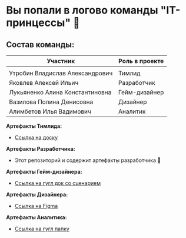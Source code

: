 # Вы попали в логово команды "IT-принцессы" 👋

## Состав команды:

|**Участник**                       |**Роль в проекте**           |
|-----------------------------------|-----------------------------|
|                                   |                             |
|Утробин Владислав Александрович    |Тимлид                       |
|Яковлев Алексей Ильич              |Разработчик                  |
|Лукьяненко Алина Константиновна    |Гейм-дизайнер                |
|Вазилова Полина Денисовна          |Дизайнер                     |
|Алимбетов Илья Вадимович           |Аналитик                     |

**Артефакты Тимлида:**

- [Ссылка на доску](https://github.com/users/wad3s8/projects/2)

**Артефакты Разработчика:**

- Этот репозиторий и содержит артефакты разработчика 👀

**Артефакты Гейм-дизайнера:**

- [Ссылка на гугл док со сценарием](https://docs.google.com/document/d/1dcWhLkr-zh5LRRCKAth8GFYTjuAbM2ZW_obx9zTX0WQ/edit?usp=sharing)

**Артефакты Дизайнера:**

- [Ссылка на Figma](https://www.figma.com/file/Qb41A1Y5qGybLkAUCGJpu4/Untitled?type=design&node-id=0%3A1&mode=design&t=sFEffb8tSKU9GZup-1)

**Артефакты Аналитика:**

- [Ссылка на гугл папку](https://drive.google.com/drive/folders/1liBDn9f96WUDsG6_FlHFskQaxXptE8x_?usp=sharing)

